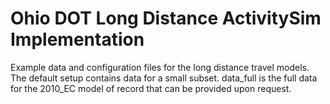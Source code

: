 # Ohio DOT Long Distance ActivitySim Implementation

Example data and configuration files for the long distance travel models.  The default setup contains data for a small subset.  data_full is the full data for the 2010_EC model of record that can be provided upon request. 

